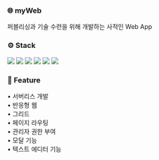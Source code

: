 ### 🌐 myWeb
<p>
퍼블리싱과 기술 수련을 위해 개발하는 사적인 Web App
</p>

### ⚙️ Stack
<p>
<img src="https://img.shields.io/badge/React-ffffff?style=flat&logo=React&logoColor=black"/>  
<img src="https://img.shields.io/badge/TypeScript-3178C6?style=flat&logo=TypeScript&logoColor=white"/>
<img src="https://img.shields.io/badge/Vite-646CFF?style=flat&logo=Vite&logoColor=white"/> 
<img src="https://img.shields.io/badge/Firebase-FFCA28?style=flat&logo=Firebase&logoColor=black"/>
<img src="https://img.shields.io/badge/React Router-CA4245?style=flat&logo=React Router&logoColor=white"/>
<img src="https://img.shields.io/badge/Tailwind-06B6D4?style=flat&logo=Tailwind CSS&logoColor=white"/>
</p>

### 🧩 Feature
<p>
• 서버리스 개발<br/>
• 반응형 웹<br/>
• 그리드<br/>
• 페이지 라우팅<br/>
• 관리자 권한 부여<br/>
• 모달 기능<br/>
• 텍스트 에디터 기능<br/>
</p>
